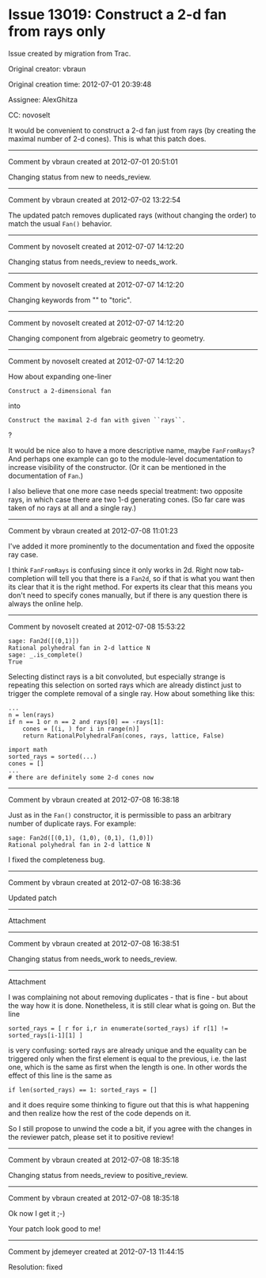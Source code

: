 # Issue 13019: Construct a 2-d fan from rays only

Issue created by migration from Trac.

Original creator: vbraun

Original creation time: 2012-07-01 20:39:48

Assignee: AlexGhitza

CC:  novoselt

It would be convenient to construct a 2-d fan just from rays (by creating the maximal number of 2-d cones). This is what this patch does.


---

Comment by vbraun created at 2012-07-01 20:51:01

Changing status from new to needs_review.


---

Comment by vbraun created at 2012-07-02 13:22:54

The updated patch removes duplicated rays (without changing the order) to match the usual `Fan()` behavior.


---

Comment by novoselt created at 2012-07-07 14:12:20

Changing status from needs_review to needs_work.


---

Comment by novoselt created at 2012-07-07 14:12:20

Changing keywords from "" to "toric".


---

Comment by novoselt created at 2012-07-07 14:12:20

Changing component from algebraic geometry to geometry.


---

Comment by novoselt created at 2012-07-07 14:12:20

How about expanding one-liner

```
Construct a 2-dimensional fan
```

into

```
Construct the maximal 2-d fan with given ``rays``.
```

?

It would be nice also to have a more descriptive name, maybe `FanFromRays`? And perhaps one example can go to the module-level documentation to increase visibility of the constructor. (Or it can be mentioned in the documentation of `Fan`.)

I also believe that one more case needs special treatment: two opposite rays, in which case there are two 1-d generating cones. (So far care was taken of no rays at all and a single ray.)


---

Comment by vbraun created at 2012-07-08 11:01:23

I've added it more prominently to the documentation and fixed the opposite ray case.

I think `FanFromRays` is confusing since it only works in 2d. Right now tab-completion will tell you that there is a `Fan2d`, so if that is what you want then its clear that it is the right method. For experts its clear that this means you don't need to specify cones manually, but if there is any question there is always the online help.


---

Comment by novoselt created at 2012-07-08 15:53:22


```
sage: Fan2d([(0,1)])
Rational polyhedral fan in 2-d lattice N
sage: _.is_complete()
True
```


Selecting distinct rays is a bit convoluted, but especially strange is repeating this selection on sorted rays which are already distinct just to trigger the complete removal of a single ray. How about something like this:

```
...
n = len(rays)
if n == 1 or n == 2 and rays[0] == -rays[1]:
    cones = [(i, ) for i in range(n)]
    return RationalPolyhedralFan(cones, rays, lattice, False) 

import math
sorted_rays = sorted(...)
cones = []
...
# there are definitely some 2-d cones now
```



---

Comment by vbraun created at 2012-07-08 16:38:18

Just as in the `Fan()` constructor, it is permissible to pass an arbitrary number of duplicate rays. For example:

```
sage: Fan2d([(0,1), (1,0), (0,1), (1,0)])
Rational polyhedral fan in 2-d lattice N
```

I fixed the completeness bug.


---

Comment by vbraun created at 2012-07-08 16:38:36

Updated patch


---

Attachment


---

Comment by vbraun created at 2012-07-08 16:38:51

Changing status from needs_work to needs_review.


---

Attachment

I was complaining not about removing duplicates - that is fine - but about the way how it is done. Nonetheless, it is still clear what is going on. But the line

```
sorted_rays = [ r for i,r in enumerate(sorted_rays) if r[1] != sorted_rays[i-1][1] ] 
```

is very confusing: sorted rays are already unique and the equality can be triggered only when the first element is equal to the previous, i.e. the last one, which is the same as first when the length is one. In other words the effect of this line is the same as

```
if len(sorted_rays) == 1: sorted_rays = []
```

and it does require some thinking to figure out that this is what happening and then realize how the rest of the code depends on it.

So I still propose to unwind the code a bit, if you agree with the changes in the reviewer patch, please set it to positive review!


---

Comment by vbraun created at 2012-07-08 18:35:18

Changing status from needs_review to positive_review.


---

Comment by vbraun created at 2012-07-08 18:35:18

Ok now I get it ;-)

Your patch look good to me!


---

Comment by jdemeyer created at 2012-07-13 11:44:15

Resolution: fixed
